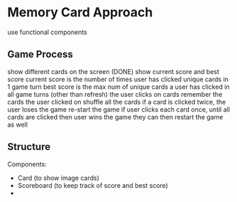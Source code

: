 # Memory Card Approach

use functional components

## Game Process

show different cards on the screen (DONE)
show current score and best score
current score is the number of times user has clicked unique cards in 1 game turn
best score is the max num of unique cards a user has clicked in all game turns (other than refresh)
the user clicks on cards
remember the cards the user clicked on
shuffle all the cards
if a card is clicked twice, the user loses the game
re-start the game
if user clicks each card once, until all cards are clicked
then user wins the game
they can then restart the game as well

## Structure

Components:

- Card (to show image cards)
- Scoreboard (to keep track of score and best score)
-
